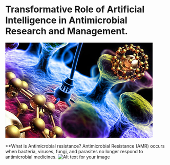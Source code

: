 # **Transformative Role of Artificial Intelligence in Antimicrobial Research and Management.**
![Tux, the Linux mascot](Nanotechnology.jpeg)

**What is Antimicrobial resistance?
Antimicrobial Resistance (AMR) occurs when bacteria, viruses, fungi, and parasites no longer respond to antimicrobial medicines. 
![Alt text for your image](relative-path-to-your-image/Microbialresistance.jpeg)

 
